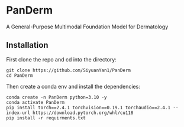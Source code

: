 # PanDerm
A General-Purpose Multimodal Foundation Model for Dermatology


## Installation
First clone the repo and cd into the directory:
```shell
git clone https://github.com/SiyuanYan1/PanDerm
cd PanDerm
```
Then create a conda env and install the dependencies:
```shell
conda create -n PanDerm python=3.10 -y
conda activate PanDerm
pip install torch==2.4.1 torchvision==0.19.1 torchaudio==2.4.1 --index-url https://download.pytorch.org/whl/cu118
pip install -r requirments.txt
```
